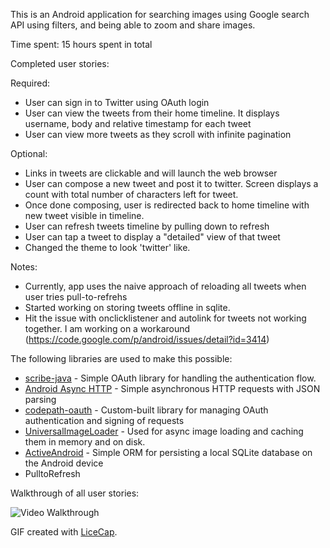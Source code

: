 This is an Android application for searching images using Google search API using filters, and being able to zoom and share images. 

Time spent: 15 hours spent in total

Completed user stories:

Required:
- User can sign in to Twitter using OAuth login
- User can view the tweets from their home timeline. It displays username, body and relative timestamp for each tweet
- User can view more tweets as they scroll with infinite pagination

Optional: 
- Links in tweets are clickable and will launch the web browser 
- User can compose a new tweet and post it to twitter. Screen displays a count with total number of characters left for tweet.
- Once done composing, user is redirected back to home timeline with new tweet visible in timeline.
- User can refresh tweets timeline by pulling down to refresh 
- User can tap a tweet to display a "detailed" view of that tweet
- Changed the theme to look 'twitter' like.

Notes:
- Currently, app uses the naive approach of reloading all tweets when user tries pull-to-refrehs
- Started working on storing tweets offline in sqlite.
- Hit the issue with onclicklistener and autolink for tweets not working together. I am working on a workaround (https://code.google.com/p/android/issues/detail?id=3414)

The following libraries are used to make this possible:

 * [scribe-java](https://github.com/fernandezpablo85/scribe-java) - Simple OAuth library for handling the authentication flow.
 * [Android Async HTTP](https://github.com/loopj/android-async-http) - Simple asynchronous HTTP requests with JSON parsing
 * [codepath-oauth](https://github.com/thecodepath/android-oauth-handler) - Custom-built library for managing OAuth authentication and signing of requests
 * [UniversalImageLoader](https://github.com/nostra13/Android-Universal-Image-Loader) - Used for async image loading and caching them in memory and on disk.
 * [ActiveAndroid](https://github.com/pardom/ActiveAndroid) - Simple ORM for persisting a local SQLite database on the Android device
 * PulltoRefresh
 
 

Walkthrough of all user stories:

![Video Walkthrough](twitterclient.gif)

GIF created with [LiceCap](http://www.cockos.com/licecap/).

